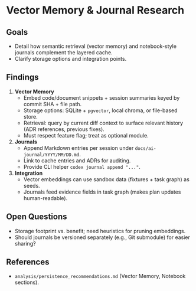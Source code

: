 # Vector Memory & Journal Research

## Goals
- Detail how semantic retrieval (vector memory) and notebook-style journals complement the layered cache.
- Clarify storage options and integration points.

## Findings
1. **Vector Memory**
   - Embed code/document snippets + session summaries keyed by commit SHA + file path.
   - Storage options: SQLite + `pgvector`, local chroma, or file-based store.
   - Retrieval: query by current diff context to surface relevant history (ADR references, previous fixes).
   - Must respect feature flag; treat as optional module.
2. **Journals**
   - Append Markdown entries per session under `docs/ai-journal/YYYY/MM/DD.md`.
   - Link to cache entries and ADRs for auditing.
   - Provide CLI helper `codex journal append "..."`.
3. **Integration**
   - Vector embeddings can use sandbox data (fixtures + task graph) as seeds.
   - Journals feed evidence fields in task graph (makes plan updates human-readable).

## Open Questions
- Storage footprint vs. benefit; need heuristics for pruning embeddings.
- Should journals be versioned separately (e.g., Git submodule) for easier sharing?

## References
- `analysis/persistence_recommendations.md` (Vector Memory, Notebook sections).
